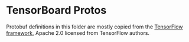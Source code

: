 # TensorBoard Protos

Protobuf definitions in this folder are mostly copied from the [TensorFlow framework](https://github.com/tensorflow/tensorflow/tree/master/tensorflow/core/framework), Apache 2.0 licensed from TensorFlow authors.
